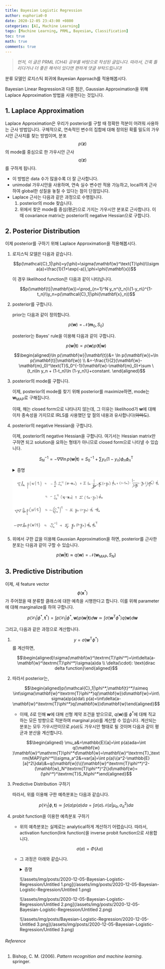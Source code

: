 ```yaml
---
title: Bayesian Logistic Regression
author: euphoria0-0
date: 2020-12-05 23:43:00 +0800
categories: [AI, Machine Learning]
tags: [Machine Learning, PRML, Bayesian, Classification]
toc: true
math: true
comments: true
---
```




> *먼저, 이 글은 PRML (CH4) 공부를 바탕으로 작성된 글입니다. 따라서, 간혹 틀리다거나 더 좋은 해석이 있다면 편하게 댓글 부탁드립니다!*



분류 모델인 로지스틱 회귀에 Bayesian Approach를 적용해봅시다.

Bayesian Linear Regression과 다른 점은, Gaussian Approximation을 위해 Laplace Approximation 방법을 사용한다는 것입니다.



## 1. Laplace Approximation

Laplace Approximation은 우리가 posterior를 구할 때 정확한 적분이 어려워 사용하는 근사 방법입니다. 구체적으로, 연속적인 변수의 집합에 대해 정의된 확률 밀도의 가우시안 근사치를 찾는 방법이며, 분포 $$p(\mathbf{z})$$의 mode를 중심으로 한 가우시안 근사 $$q(\mathbf{z})$$를 구하게 됩니다.

- 이 방법은 data 수가 많을수록 더 잘 근사합니다.
- unimodal 가우시안을 사용하며, 연속 실수 변수만 적용 가능하고, local하게 근사하여 global한 성질을 놓칠 수 있다는 점이 단점입니다.
- Laplace 근사는 다음과 같은 과정으로 수행됩니다.
    1. posterior의 mode 찾습니다.
    2. 위에서 찾은 mode를 중심(평균)으로 가지는 가우시안 분포로 근사합니다. 이때 covariance matrix는 posterior의 negative Hessian으로 구합니다.



## 2. Posterior Distribution

이제 posterior를 구하기 위해 Laplace Approximation을 적용해봅시다.

1. 로지스틱 모델은 다음과 같습니다.

    

    $$p(\mathcal{C}_1|\phi)=y(\phi)=\sigma(\mathbf{w}^\text{T}\phi)\\\sigma(a)=\frac{1}{1+\exp(-a)},\phi=\phi(\mathbf{x})$$

    

    이 경우 likelihood function은 다음과 같이 나타납니다.

    

    $$p(\mathbf{t}|\mathbf{w})=\prod_{n=1}^N y_n^{t_n}\{1-y_n\}^{1-t_n}\\y_n=p(\mathcal{C}_1|\phi(\mathbf{x}_n))$$

    

2. posterior를 구합니다.

    prior는 다음과 같이 정의합니다.

    

    $$p(\mathbf{w})=\mathcal{N}(\mathbf{m}_0,S_0)$$

    

    posterior는 Bayes' rule을 이용해 다음과 같이 구합니다.

    

    $$p(\mathbf{w}|\mathbf{t})\propto p(\mathbf{w})p(\mathbf{t}|\mathbf{w})$$

    

    $$\begin{aligned}\ln p(\mathbf{w}|\mathbf{t})&= \ln p(\mathbf{w})+\ln p(\mathbf{t}|\mathbf{w}) \\ &=-\frac{1}{2}(\mathbf{w}-\mathbf{m}_0)^\text{T}S_0^{-1}(\mathbf{w}-\mathbf{m}_0)+\sum \{t_n\ln y_n + (1-t_n)\ln (1-y_n)\}+constant. \end{aligned}$$

    

3. posterior의 mode를 구합니다.

    이제, posterior의 mode를 찾기 위해 posterior를 maximize하면, mode는 $\mathbf{w}_\text{MAP}$로 구해집니다. 

    이때, 해는 closed form으로 나타나지 않는데, 그 이유는 likelihood가 $\mathbf{w}$에 대해 이차 종속성을 가지므로 IRLS를 사용했던 앞 절의 내용과 유사합니다(~~아마도~~).

    

4. posterior의 negative Hessian을 구합니다.

    이제, posterior의 negative Hessian을 구합니다. 여기서는 Hessian matrix만 구하면 되고 solution을 요하는 형태가 아니므로 closed form으로 나타낼 수 있습니다.

    

    $$S_N^{-1}=-\nabla\nabla\ln p(\mathbf{w}|\mathbf{t})=S_0^{-1}+\sum y_n(1-y_n)\phi_n\phi_n^\textrm{T}$$

    

    <details>
        <summary>증명</summary>
        <div markdown="1">
            img
        </div>
    </details>

    ![/assets/img/posts/2020-12-05-Bayesian-Logistic-Regression/Untitled.png](/assets/img/posts/2020-12-05-Bayesian-Logistic-Regression/Untitled.png)

    

5. 위에서 구한 값을 이용해 Gaussian Approximation을 하면, posterior를 근사한 분포는 다음과 같이 구할 수 있습니다.

    

    $$p(\mathbf{w}|\mathbf{t})\approx q(\mathbf{w})=\mathcal{N}(\mathbf{w}_\textrm{MAP},S_N)$$

    

## 3. Predictive Distribution

이제, 새 feature vector $$\phi(\mathbf{x}^*)$$가 주어졌을 때 분류할 클래스에 대한 예측을 시행한다고 합니다. 이를 위해 parameter에 대해 marginalize를 하여 구합니다.



$$p(\mathcal{C}_1|\phi^*,\mathbf{t}^*)=\int p(\mathcal{C}_1|\phi^*,\mathbf{w})p(\mathbf{w}|\mathbf{t})d\mathbf{w}\simeq \int\sigma(\mathbf{w}^\textrm{T}\phi^*)q(\mathbf{w})d\mathbf{w}$$



그리고, 다음과 같은 과정으로 계산합니다.

1. $$y=\sigma(\mathbf{w}^\textrm{T}\phi^*)$$를 계산하면,

    

    $$\begin{aligned}\sigma(\mathbf{w}^\textrm{T}\phi^*)=\int\delta(a-\mathbf{w}^\textrm{T}\phi^*)\sigma(a)da \\ \delta(\cdot): \text{dirac delta function}\end{aligned}$$

    

2. 따라서 posterior는,

    

    $$\begin{aligned}p(\mathcal{C}_1|\phi^*,\mathbf{t}^*)\simeq \int\sigma(\mathbf{w}^\textrm{T}\phi^*)q(\mathbf{w})d\mathbf{w}=\int\sigma(a)p(a)da\\ p(a)=\int\delta(a-\mathbf{w}^\textrm{T}\phi^*)q(\mathbf{w})d\mathbf{w}\end{aligned}$$

    

    - 이때, $\delta$로 인해 $\mathbf{w}$에 대해 선형 제약 조건을 받으므로, $q(\mathbf{w})$를 $\phi^*$에 대해 직교하는 모든 방향으로 적분하여 marginal $p(a)$를 계산할 수 있습니다. 계산되는 분포는 모두 가우시안이므로 $p(a)$도 가우시안 형태로 될 것이며 다음과 같이 평균과 분산을 계산합니다.

      

    $$\begin{aligned} \mu_a&=\mathbb{E}[a]=\int p(a)ada=\int q(\mathbf{w} )\mathbf{w}^\mathrm{T}\phi^*d\mathbf{w}=\mathbf{w}^\textrm{T}_\textrm{MAP}\phi^*\\\sigma_a^2&=var[a]=\int p(a)\{a^2-\mathbb{E}[a]^2\}da\\&=q(\mathbf{w})\{(\mathbf{w}^\textrm{T}\phi^*)^2-(\mathbf{w}_N^\textrm{T}\phi^*)^2\}d\mathbf{w}=(\phi^*)^\textrm{T}S_N\phi^*\end{aligned}$$

    

3. Predictive Distribution 구하기

    

    따라서, 위를 이용해 구한 예측분포는 다음과 같습니다.

    

    $$p(\mathcal{C}_1|\phi,\mathbf{t})\simeq\int\sigma(a)p(a)da=\int\sigma(a)\mathcal{N}(a|\mu_a,\sigma_a^2)da$$

    

4. probit function을 이용한 예측분포 구하기
    - 위의 예측분포는 실제로는 analytical하게 계산하기 어렵습니다. 따라서, activation function(link function)을 inverse probit function으로 사용합니다.

      

      $$\sigma(a)=\Phi(\lambda a)$$

    

    - 그 과정은 아래와 같습니다.

        <details>
            <summary>증명</summary>
            <div markdown="1">
                imgs
            </div>
        </details>

        ![/assets/img/posts/2020-12-05-Bayesian-Logistic-Regression/Untitled 1.png](/assets/img/posts/2020-12-05-Bayesian-Logistic-Regression/Untitled 1.png)

        ![/assets/img/posts/2020-12-05-Bayesian-Logistic-Regression/Untitled 2.png](/assets/img/posts/2020-12-05-Bayesian-Logistic-Regression/Untitled 2.png)

        ![/assets/img/posts/Bayesian-Logistic-Regression/2020-12-05-Untitled 3.png](/assets/img/posts/2020-12-05-Bayesian-Logistic-Regression/Untitled 3.png)





###### Reference

1. Bishop, C. M. (2006). *Pattern recognition and machine learning*. springer.